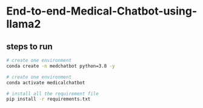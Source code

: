 # End-to-end-Medical-Chatbot-using-llama2

## steps to run 
```bash 
# create one environment
conda create -n medchatbot python=3.8 -y
```

```bash 
# create one environment
conda activate medicalchatbot
```

```bash 
# install all the requirement file
pip install -r requirements.txt
```

